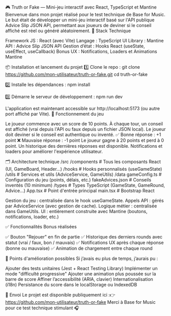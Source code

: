 🎮 Truth or Fake — Mini-jeu interactif avec React, TypeScript et Mantine
Bienvenue dans mon projet réalisé pour le test technique de Base for Music.
Le but était de développer un mini-jeu interactif basé sur l'API publique Advice Slip JSON API, permettant aux joueurs de deviner si le conseil affiché est réel ou généré aléatoirement.
🚀 Stack Technique

Framework JS : React (avec Vite)
Langage : TypeScript
UI Library : Mantine
API : Advice Slip JSON API
Gestion d’état : Hooks React (useState, useEffect, useCallback)
Bonus UX : Notifications, Loaders et Animations Mantine

📦 Installation et lancement du projet
1️⃣ Clone le repo :
git clone https://github.com/mon-utilisateur/truth-or-fake.git
cd truth-or-fake

2️⃣ Installe les dépendances :
npm install

3️⃣ Démarre le serveur de développement :
npm run dev

L'application est maintenant accessible sur http://localhost:5173 (ou autre port affiché par Vite).
🎯 Fonctionnement du jeu

Le joueur commence avec un score de 10 points.
À chaque tour, un conseil est affiché (vrai depuis l'API ou faux depuis un fichier JSON local).
Le joueur doit deviner si le conseil est authentique ou inventé.
✅ Bonne réponse : +1 point
❌ Mauvaise réponse : -1 point
Le joueur gagne à 20 points et perd à 0 point.
Un historique des dernières réponses est disponible.
Notifications et loaders pour améliorer l'expérience utilisateur.

🗂️ Architecture technique
/src
  /components      # Tous les composants React (UI, GameBoard, Header...)
  /hooks           # Hooks personnalisés (useGameState)
  /utils           # Services et utils (AdviceService, GameUtils)
  /data
    gameConfig.ts  # Configuration du jeu (points, délais, etc.)
    fakeAdvices.json # Conseils inventés (10 minimum)
  /types           # Types TypeScript (GameState, GameRound, Advice...)
  App.tsx          # Point d'entrée principal
  main.tsx         # Bootstrap React


Gestion du jeu : centralisée dans le hook useGameState.
Appels API : gérés par AdviceService (avec gestion de cache).
Logique métier : centralisée dans GameUtils.
UI : entièrement construite avec Mantine (boutons, notifications, loader, etc.)

✅ Fonctionnalités Bonus réalisées

✅ Bouton "Rejouer" en fin de partie
✅ Historique des derniers rounds avec statut (vrai / faux, bon / mauvais)
✅ Notifications UX après chaque réponse (bonne ou mauvaise)
✅ Animation de chargement entre chaque round

🔧 Points d'amélioration possibles
Si j’avais eu plus de temps, j’aurais pu :

Ajouter des tests unitaires (Jest + React Testing Library)
Implémenter un mode "difficulté progressive"
Ajouter une animation plus poussée sur la barre de score
Affiner l’accessibilité (ARIA, clavier)
Internationalisation (i18n)
Persistance du score dans le localStorage ou IndexedDB

📩 Envoi
Le projet est disponible publiquement ici :👉 https://github.com/mon-utilisateur/truth-or-fake
Merci à Base for Music pour ce test technique stimulant 🎧
